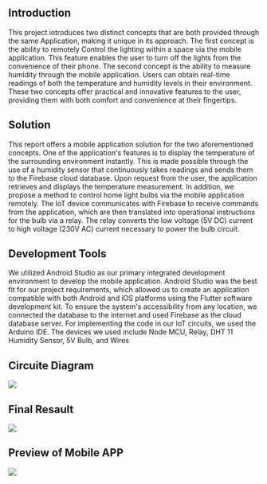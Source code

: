 <h2>Introduction</h2>
This project introduces two distinct concepts that are both provided through the same
Application, making it unique in its approach. The first concept is the ability to remotely
Control the lighting within a space via the mobile application. This feature enables the user
to turn off the lights from the convenience of their phone. The second concept is the
ability to measure humidity through the mobile application. Users can obtain real-time
readings of both the temperature and humidity levels in their environment. These two
concepts offer practical and innovative features to the user, providing them with both
comfort and convenience at their fingertips.
<br>


<h2>Solution</h2>
This report offers a mobile application solution for the two aforementioned concepts.
One of the application's features is to display the temperature of the surrounding
environment instantly. This is made possible through the use of a humidity sensor that continuously takes
readings and sends them to the Firebase cloud database. Upon request from the user, the application
retrieves and displays the temperature measurement.
In addition, we propose a method to control home light bulbs via the mobile application remotely.
The IoT device communicates with Firebase to receive commands from the application, which are
then translated into operational instructions for the bulb via a relay. The relay converts the low
voltage (5V DC) current to high voltage (230V AC) current necessary to power the bulb circuit.
<br>

<h2>Development Tools</h2>
We utilized Android Studio as our primary integrated development environment to develop
the mobile application. Android Studio was the best fit for our project requirements, which allowed
us to create an application compatible with both Android and iOS platforms using the Flutter
software development kit. To ensure the system's accessibility from any location, we connected
the database to the internet and used Firebase as the cloud database server. For implementing the
code in our IoT circuits, we used the Arduino IDE. The devices we used include Node MCU,
Relay, DHT 11 Humidity Sensor, 5V Bulb, and Wires

<h2>Circuite Diagram</h2>
<img src ="https://github.com/DaniduZe/SmartHome-Bulb-Controller/assets/110765521/4615a73a-369c-48f3-bbb4-3acc0bf973c7">
<br>
<h2>Final Resault</h2>
<img src = "https://github.com/DaniduZe/SmartHome-Bulb-Controller/assets/110765521/e77ef8b9-f714-41a6-803d-60518df8d77a">
<h2>Preview of Mobile APP</h2>
<img src = "https://github.com/DaniduZe/SmartHome-Bulb-Controller/assets/110765521/d22a06d0-c34d-4cba-9c2a-640b2a495da4">


